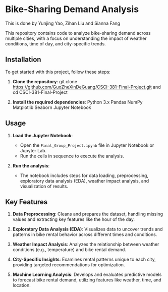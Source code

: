 # Bike-Sharing Demand Analysis
This is done by Yunjing Yao, Zihan Liu and Sianna Fang

This repository contains code to analyze bike-sharing demand across multiple cities, with a focus on understanding the impact of weather conditions, time of day, and city-specific trends.

## Installation

To get started with this project, follow these steps:

1. **Clone the repository**:
    git clone https://github.com/GuoZheXinDeGuang/CSCI-381-Final-Project.git and
    cd CSCI-381-Final-Project

2. **Install the required dependencies**:
Python 3.x
Pandas
NumPy
Matplotlib
Seaborn
Jupyter Notebook

## Usage

1. **Load the Jupyter Notebook**:
   - Open the `Final_Group_Project.ipynb` file in Jupyter Notebook or Jupyter Lab.
   - Run the cells in sequence to execute the analysis.

2. **Run the analysis**:
   - The notebook includes steps for data loading, preprocessing, exploratory data analysis (EDA), weather impact analysis, and visualization of results.

## Key Features

1. **Data Preprocessing**: Cleans and prepares the dataset, handling missing values and extracting key features like the hour of the day.

2. **Exploratory Data Analysis (EDA)**: Visualizes data to uncover trends and patterns in bike rental behavior across different times and conditions.

3. **Weather Impact Analysis**: Analyzes the relationship between weather conditions (e.g., temperature) and bike rental demand.

4. **City-Specific Insights**: Examines rental patterns unique to each city, providing targeted recommendations for optimization.

5. **Machine Learning Analysis**: Develops and evaluates predictive models to forecast bike rental demand, utilizing features like weather, time, and location.
